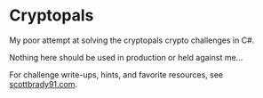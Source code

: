 # Cryptopals

My poor attempt at solving the cryptopals crypto challenges in C#.

Nothing here should be used in production or held against me...

For challenge write-ups, hints, and favorite resources, see [scottbrady91.com](https://www.scottbrady91.com/cryptopals/solving-the-cryptopals-crypto-challenges-in-c-sharp).
